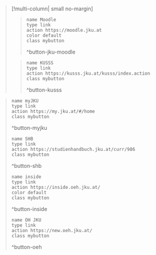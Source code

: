 
> [!multi-column| small no-margin]
>
> > ```button
> > name Moodle
> > type link
> > action https://moodle.jku.at
> > color default
> > class mybutton
> > ```
> >
> > ^button-jku-moodle
>
> 
> > ```button
> > name KUSSS
> > type link
> > action https://kusss.jku.at/kusss/index.action
> > class mybutton
> > ```
> >
> > ^button-kusss

> ```button
> name myJKU
> type link
> action https://my.jku.at/#/home
> class mybutton
> ```
>
> ^button-myjku
>
> ```button
> name SHB
> type link
> action https://studienhandbuch.jku.at/curr/986
> class mybutton
> ```
>
> ^button-shb
>
> ```button
> name inside
> type link
> action https://inside.oeh.jku.at/
> color default
> class mybutton
> ```
>
> ^button-inside
>
> ```button
> name ÖH JKU
> type link
> action https://new.oeh.jku.at/
> class mybutton
> ```
>
> ^button-oeh